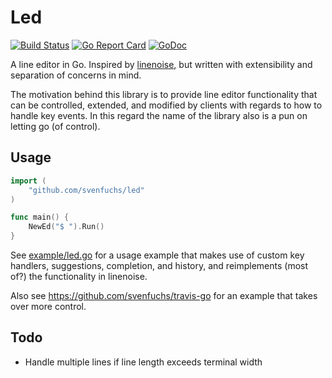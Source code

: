 # Led

[![Build Status](https://travis-ci.com/svenfuchs/led-go.svg?branch=master)](https://travis-ci.com/svenfuchs/led-go)
[![Go Report Card](https://goreportcard.com/badge/github.com/svenfuchs/led-go?cache-bust=1)](https://goreportcard.com/report/github.com/svenfuchs/led-go)
[![GoDoc](https://img.shields.io/badge/godoc-reference-blue.svg)](https://godoc.org/github.com/svenfuchs/led-go)

A line editor in Go. Inspired by [linenoise](https://github.com/antirez/linenoise),
but written with extensibility and separation of concerns in mind.

The motivation behind this library is to provide line editor functionality that
can be controlled, extended, and modified by clients with regards to how to
handle key events. In this regard the name of the library also is a pun on
letting go (of control).

## Usage

```go
import (
	"github.com/svenfuchs/led"
)

func main() {
	NewEd("$ ").Run()
}
```

See [example/led.go](/blob/master/example/led.go) for a usage example that makes
use of custom key handlers, suggestions, completion, and history, and reimplements
(most of?) the functionality in linenoise.

Also see https://github.com/svenfuchs/travis-go for an example that takes over
more control.

## Todo

* Handle multiple lines if line length exceeds terminal width

